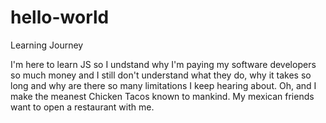# hello-world
Learning Journey 

I'm here to learn JS so I undstand why I'm paying my software developers so much money and I still don't understand what they do, why it takes so long and why are there so many limitations I keep hearing about.  Oh, and I make the meanest Chicken Tacos known to mankind. My mexican friends want to open a restaurant with me. 

